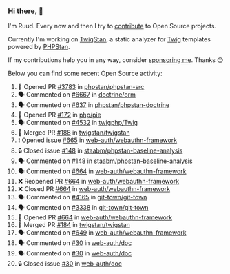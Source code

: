 ### Hi there, 👋

I'm Ruud. Every now and then I try to [contribute](https://github.com/pulls?q=+is%3Apr+author%3Aruudk+archived%3Afalse+is%3Apublic+) to Open Source projects.

Currently I'm working on [TwigStan](https://github.com/twigstan), a static analyzer for [Twig](https://twig.symfony.com/) templates powered by [PHPStan](https://phpstan.org/).

If my contributions help you in any way, consider [sponsoring me](https://github.com/sponsors/ruudk). Thanks 😊

Below you can find some recent Open Source activity:

<!--START_SECTION:activity-->
1. 💪 Opened PR [#3783](https://github.com/phpstan/phpstan-src/pull/3783) in [phpstan/phpstan-src](https://github.com/phpstan/phpstan-src)
2. 🗣 Commented on [#6667](https://github.com/doctrine/orm/issues/6667#issuecomment-2582610544) in [doctrine/orm](https://github.com/doctrine/orm)
3. 🗣 Commented on [#637](https://github.com/phpstan/phpstan-doctrine/issues/637#issuecomment-2582395940) in [phpstan/phpstan-doctrine](https://github.com/phpstan/phpstan-doctrine)
4. 💪 Opened PR [#172](https://github.com/php/pie/pull/172) in [php/pie](https://github.com/php/pie)
5. 🗣 Commented on [#4532](https://github.com/twigphp/Twig/issues/4532#issuecomment-2573171612) in [twigphp/Twig](https://github.com/twigphp/Twig)
6. 🎉 Merged PR [#188](https://github.com/twigstan/twigstan/pull/188) in [twigstan/twigstan](https://github.com/twigstan/twigstan)
7. ❗ Opened issue [#665](https://github.com/web-auth/webauthn-framework/issues/665) in [web-auth/webauthn-framework](https://github.com/web-auth/webauthn-framework)
8. 🔒 Closed issue [#148](https://github.com/staabm/phpstan-baseline-analysis/issues/148) in [staabm/phpstan-baseline-analysis](https://github.com/staabm/phpstan-baseline-analysis)
9. 🗣 Commented on [#148](https://github.com/staabm/phpstan-baseline-analysis/issues/148#issuecomment-2547701648) in [staabm/phpstan-baseline-analysis](https://github.com/staabm/phpstan-baseline-analysis)
10. 🗣 Commented on [#664](https://github.com/web-auth/webauthn-framework/pull/664#issuecomment-2547695751) in [web-auth/webauthn-framework](https://github.com/web-auth/webauthn-framework)
11. ❌ Reopened PR [#664](https://github.com/web-auth/webauthn-framework/pull/664) in [web-auth/webauthn-framework](https://github.com/web-auth/webauthn-framework)
12. ❌ Closed PR [#664](https://github.com/web-auth/webauthn-framework/pull/664) in [web-auth/webauthn-framework](https://github.com/web-auth/webauthn-framework)
13. 🗣 Commented on [#4165](https://github.com/git-town/git-town/issues/4165#issuecomment-2547694536) in [git-town/git-town](https://github.com/git-town/git-town)
14. 🗣 Commented on [#3338](https://github.com/git-town/git-town/issues/3338#issuecomment-2547689013) in [git-town/git-town](https://github.com/git-town/git-town)
15. 💪 Opened PR [#664](https://github.com/web-auth/webauthn-framework/pull/664) in [web-auth/webauthn-framework](https://github.com/web-auth/webauthn-framework)
16. 🎉 Merged PR [#184](https://github.com/twigstan/twigstan/pull/184) in [twigstan/twigstan](https://github.com/twigstan/twigstan)
17. 🗣 Commented on [#649](https://github.com/web-auth/webauthn-framework/issues/649#issuecomment-2544875920) in [web-auth/webauthn-framework](https://github.com/web-auth/webauthn-framework)
18. 🗣 Commented on [#30](https://github.com/web-auth/doc/issues/30#issuecomment-2544874190) in [web-auth/doc](https://github.com/web-auth/doc)
19. 🗣 Commented on [#30](https://github.com/web-auth/doc/issues/30#issuecomment-2541609636) in [web-auth/doc](https://github.com/web-auth/doc)
20. 🔒 Closed issue [#30](https://github.com/web-auth/doc/issues/30) in [web-auth/doc](https://github.com/web-auth/doc)
<!--END_SECTION:activity-->
